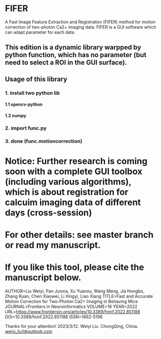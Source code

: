 # FIFER
A Fast Image Feature Extraction and Registration (FIFER) method for motion correction of two-photon Ca2+ imaging data. FIFER is a GUI software which can adapt parameter for each data.

## This edition is a dynamic library warpped by python function, which has **no parameter** (but need to select a ROI in the GUI surface).

## Usage of this library
### 1. install two python lib
#### 1.1 opencv-python
#### 1.2 numpy
### 2. import func.py
### 3. done (func.motioncorrection)

# Notice: Further research is coming soon with a complete GUI toolbox (including various algorithms), which is about registration for calcuim imaging data of different days (cross-session) 

# For other details: see master branch or read my manuscript.
# If you like this tool, please cite the manuscript below.
AUTHOR=Liu Weiyi, Pan Junxia, Xu Yuanxu, Wang Meng, Jia Hongbo, Zhang Kuan, Chen Xiaowei, Li Xingyi, Liao Xiang
TITLE=Fast and Accurate Motion Correction for Two-Photon Ca2+ Imaging in Behaving Mice
JOURNAL=Frontiers in Neuroinformatics
VOLUME=16
YEAR=2022
URL=https://www.frontiersin.org/articles/10.3389/fninf.2022.851188
DOI=10.3389/fninf.2022.851188
ISSN=1662-5196

Thanks for your attention!
2023/3/12. Weiyi Liu. ChongQing, China.
weiyi_liu1@outlook.com
